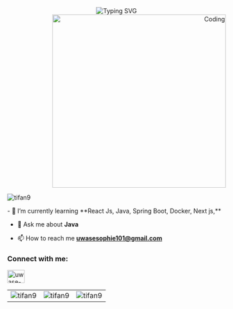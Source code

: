 <div align="center">
  <img src="https://readme-typing-svg.herokuapp.com?font=Fira+Code&weight=600&size=28&pause=1000&color=6366F1&center=true&vCenter=true&random=false&width=600&lines=Backend+Developer+%F0%9F%9A%80;Java+Enthusiast+%E2%98%95;Building+Amazing+APIs+%F0%9F%94%A7;Always+Learning+%F0%9F%93%9A" alt="Typing SVG" />
</div>
<div align="right">
  <img 
    src="https://media.giphy.com/media/v1.Y2lkPTc5MGI3NjExNDRvbWhuMGYyODNxMW1wbjBpMnZzdWM0N2FrZ3I5N29sMDQ1ZjFtNSZlcD12MV9pbnRlcm5hbF9naWZfYnlfaWQmY3Q9Zw/uB86ZyWQsnFSGYe2sA/giphy.gif"
    alt="Coding" 
    width="400"/>
  
</div>
<!-- src="https://media.giphy.com/media/qgQUggAC3Pfv687qPC/giphy.gif"  -->

<p align="left"> <img src="https://komarev.com/ghpvc/?username=tifan9&label=Profile%20views&color=0e75b6&style=flat" alt="tifan9" /> </p>
- 🌱 I’m currently learning **React Js, Java, Spring Boot, Docker, Next js,**

- 💬 Ask me about **Java**

- 📫 How to reach me **uwasesophie101@gmail.com**


<h3 align="left">Connect with me:</h3>
<p align="left">
<a href="https://linkedin.com/in/uwase-sophie" target="blank"><img align="center" src="https://raw.githubusercontent.com/rahuldkjain/github-profile-readme-generator/master/src/images/icons/Social/linked-in-alt.svg" alt="uwase-sophie" height="30" width="40" /></a>
</p>




<table style="border: none;">
  <tr>
    <td style="border: none;">
      <img align="center" src="https://github-readme-stats.vercel.app/api/top-langs?username=tifan9&show_icons=true&locale=en&layout=compact" alt="tifan9" />
    </td>
    <td style="border: none;">
      <img align="center" src="https://github-readme-stats.vercel.app/api?username=tifan9&show_icons=true&locale=en" alt="tifan9" />
    </td>
    <td style="border: none;">
      <img align="center" src="https://github-readme-streak-stats.herokuapp.com/?user=tifan9" alt="tifan9" />
    </td>
  </tr>
</table>

